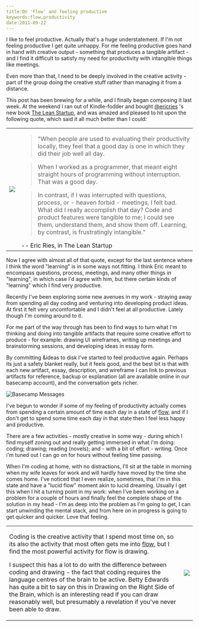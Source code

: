```yaml
---
title:On 'Flow' and feeling productive
keywords:flow,productivity
date:2011-09-22
---
```

I like to feel productive. Actually that's a huge understatement. If I'm not feeling productive I get quite unhappy. For me feeling productive goes hand in hand with creative output - something that produces a tangible artifact - and I find it difficult to satisfy my need for productivity with intangible things like meetings.

Even more than that, I need to be deeply involved in the creative activity - part of the group doing the creative stuff rather than managing it from a distance.

This post has been brewing for a while, and I finally began composing it last week. At the weekend I ran out of Kindle-fodder and bought [@ericries](http://twitter.com/#!/ericries) 's new book [The Lean Startup](http://www.amazon.co.uk/gp/product/0670921602/ref=as_li_ss_il?ie=UTF8&tag=stlibl-21&linkCode=as2&camp=1634&creative=19450&creativeASIN=0670921602), and was amazed and pleased to hit upon the following quote, which said it all much better than I could: 

<table>
<tr>
<td>
<a href="http://www.amazon.co.uk/gp/product/0670921602/ref=as_li_ss_il?ie=UTF8&tag=stlibl-21&linkCode=as2&camp=1634&creative=19450&creativeASIN=0670921602"><img src="http://ecx.images-amazon.com/images/I/51qNUVObwFL._SL500_AA300_.jpg"></a>
</td>
<td>
<blockquote>"When people are used to evaluating their productivity locally, they feel that a good day is one in which they did their job well all day.</blockquote>
<blockquote>When I worked as a programmer, that meant eight straight hours of programming without interruption. That was a good day.</blockquote>
<blockquote>In contrast, if I was interrupted with questions, process, or - heaven forbid - meetings, I felt bad. What did I really accomplish that day? Code and product features were tangible to me; I could see them, understand them, and show them off. Learning, by contrast, is frustratingly intangible."</blockquote>
-- Eric Ries, in The Lean Startup
</td>
</tr>
</table>

Now I agree with almost all of that quote, except for the last sentence where I think the word "learning" is in some ways not fitting. I think Eric meant to encompass questions, process, meetings, and many other things in "learning", in which case I'd agree with him, but there certain kinds of "learning" which I find very productive. 

Recently I've been exploring some new avenues in my work - straying away from spending all day coding and venturing into developing product ideas. At first it felt very uncomfortable and I didn't feel at all productive. Lately though I'm coming around to it. 

For me part of the way through has been to find ways to turn what I'm thinking and doing into tangible artifacts that require some creative effort to produce - for example: drawing UI wireframes, writing up meetings and brainstorming sessions, and developing ideas in essay form. 

By committing &ideas to disk I've started to feel productive again. Perhaps its just a safety blanket really, but it feels good, and the best bit is that with each new artifact, essay, description, and wireframe I can link to previous artifacts for reference, backup or explanation (all are available online in our basecamp account), and the conversation gets richer. 

![Basecamp Messages](http://2.bp.blogspot.com/-zYYLyGL6IF8/Tnuwx1j5bHI/AAAAAAAAHmU/ohE6yl1bFQU/s554/Screenshot-Portable%2BDevices%2BBusiness%2BUnit%2B%253E%2BEasy%2BPublish%253A%2Bassumptions%2Band%2Buse-cases%2B-%2BGoogle%2BChrome-1.png) 

I've begun to wonder if some of my feeling of productivity actually comes from spending a certain amount of time each day in a state of [flow](http://en.wikipedia.org/wiki/Flow_(psychology)), and if I don't get to spend some time each day in that state then I feel less happy and productive. 

There are a few activities - mostly creative in some way - during which I find myself zoning out and really getting immersed in what i'm doing: coding; drawing; reading (novels); and - with a bit of effort - writing. Once i'm tuned out I can go on for hours without feeling time passing. 

When I'm coding at home, with no distractions, I'll sit at the table in morning when my wife leaves for work and will hardly have moved by the time she comes home. I've noticed that I even realize, sometimes, that i'm in this state and have a "lucid flow" moment akin to lucid dreaming. Usually I get this when I hit a turning point in my work: when I've been working on a problem for a couple of hours and finally feel the complete shape of the solution in my head - I'm as deep into the problem as I'm going to get, I can start unwinding the mental stack, and from here on in progress is going to get quicker and quicker. Love that feeling. 

<table>
<tr>
<td>
<p>Coding is the creative activity that I spend most time on, so its also the activity that most often gets me into <a href="http://en.wikipedia.org/wiki/Flow_(psychology))">flow</a>, but I find the most powerful activity for flow is drawing.</p>
<p>I suspect this has a lot to do with the difference between coding and drawing - the fact that coding requires the language centres of the brain to be active. Betty Edwards has quite a bit to say on this in Drawing on the Right Side of the Brain, which is an interesting read if you can draw reasonably well, but presumably a revelation if you've never been able to draw.</p>
</td>
<td>
<a href="http://www.amazon.co.uk/gp/product/images/0007116454/ref=dp_image_0?ie=UTF8&n=266239&s=books)"><img src="http://ecx.images-amazon.com/images/I/5114QGDGH7L._SL500_AA300_.jpg"></a>
</td>
</tr>
</table>
